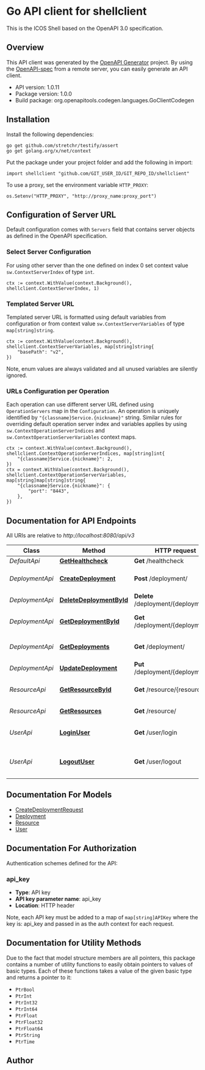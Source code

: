 # Go API client for shellclient

This is the ICOS Shell based on the OpenAPI 3.0 specification.

## Overview
This API client was generated by the [OpenAPI Generator](https://openapi-generator.tech) project.  By using the [OpenAPI-spec](https://www.openapis.org/) from a remote server, you can easily generate an API client.

- API version: 1.0.11
- Package version: 1.0.0
- Build package: org.openapitools.codegen.languages.GoClientCodegen

## Installation

Install the following dependencies:

```shell
go get github.com/stretchr/testify/assert
go get golang.org/x/net/context
```

Put the package under your project folder and add the following in import:

```golang
import shellclient "github.com/GIT_USER_ID/GIT_REPO_ID/shellclient"
```

To use a proxy, set the environment variable `HTTP_PROXY`:

```golang
os.Setenv("HTTP_PROXY", "http://proxy_name:proxy_port")
```

## Configuration of Server URL

Default configuration comes with `Servers` field that contains server objects as defined in the OpenAPI specification.

### Select Server Configuration

For using other server than the one defined on index 0 set context value `sw.ContextServerIndex` of type `int`.

```golang
ctx := context.WithValue(context.Background(), shellclient.ContextServerIndex, 1)
```

### Templated Server URL

Templated server URL is formatted using default variables from configuration or from context value `sw.ContextServerVariables` of type `map[string]string`.

```golang
ctx := context.WithValue(context.Background(), shellclient.ContextServerVariables, map[string]string{
	"basePath": "v2",
})
```

Note, enum values are always validated and all unused variables are silently ignored.

### URLs Configuration per Operation

Each operation can use different server URL defined using `OperationServers` map in the `Configuration`.
An operation is uniquely identified by `"{classname}Service.{nickname}"` string.
Similar rules for overriding default operation server index and variables applies by using `sw.ContextOperationServerIndices` and `sw.ContextOperationServerVariables` context maps.

```golang
ctx := context.WithValue(context.Background(), shellclient.ContextOperationServerIndices, map[string]int{
	"{classname}Service.{nickname}": 2,
})
ctx = context.WithValue(context.Background(), shellclient.ContextOperationServerVariables, map[string]map[string]string{
	"{classname}Service.{nickname}": {
		"port": "8443",
	},
})
```

## Documentation for API Endpoints

All URIs are relative to *http://localhost:8080/api/v3*

Class | Method | HTTP request | Description
------------ | ------------- | ------------- | -------------
*DefaultApi* | [**GetHealthcheck**](docs/DefaultApi.md#gethealthcheck) | **Get** /healthcheck | 
*DeploymentApi* | [**CreateDeployment**](docs/DeploymentApi.md#createdeployment) | **Post** /deployment/ | Creates a new deployment
*DeploymentApi* | [**DeleteDeploymentById**](docs/DeploymentApi.md#deletedeploymentbyid) | **Delete** /deployment/{deploymentId} | Deletes a deployment
*DeploymentApi* | [**GetDeploymentById**](docs/DeploymentApi.md#getdeploymentbyid) | **Get** /deployment/{deploymentId} | Find deployment by ID
*DeploymentApi* | [**GetDeployments**](docs/DeploymentApi.md#getdeployments) | **Get** /deployment/ | Returns a list of deployments
*DeploymentApi* | [**UpdateDeployment**](docs/DeploymentApi.md#updatedeployment) | **Put** /deployment/{deploymentId} | Updates a deployment
*ResourceApi* | [**GetResourceById**](docs/ResourceApi.md#getresourcebyid) | **Get** /resource/{resourceId} | Find resource by ID
*ResourceApi* | [**GetResources**](docs/ResourceApi.md#getresources) | **Get** /resource/ | Returns a list of resources
*UserApi* | [**LoginUser**](docs/UserApi.md#loginuser) | **Get** /user/login | Logs user into the system
*UserApi* | [**LogoutUser**](docs/UserApi.md#logoutuser) | **Get** /user/logout | Logs out current logged in user session


## Documentation For Models

 - [CreateDeploymentRequest](docs/CreateDeploymentRequest.md)
 - [Deployment](docs/Deployment.md)
 - [Resource](docs/Resource.md)
 - [User](docs/User.md)


## Documentation For Authorization


Authentication schemes defined for the API:
### api_key

- **Type**: API key
- **API key parameter name**: api_key
- **Location**: HTTP header

Note, each API key must be added to a map of `map[string]APIKey` where the key is: api_key and passed in as the auth context for each request.


## Documentation for Utility Methods

Due to the fact that model structure members are all pointers, this package contains
a number of utility functions to easily obtain pointers to values of basic types.
Each of these functions takes a value of the given basic type and returns a pointer to it:

* `PtrBool`
* `PtrInt`
* `PtrInt32`
* `PtrInt64`
* `PtrFloat`
* `PtrFloat32`
* `PtrFloat64`
* `PtrString`
* `PtrTime`

## Author



